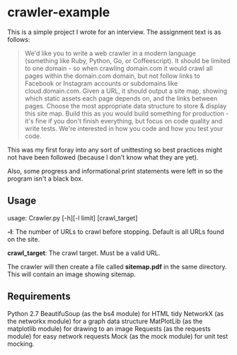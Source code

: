 crawler-example
===============
This is a simple project I wrote for an interview. The assignment text is as follows:
>We'd like you to write a web crawler in a modern language (something like Ruby, Python, Go, or Coffeescript).
>It should be limited to one domain - so when crawling domain.com it would crawl all pages within the domain.com domain, but not follow links to Facebook or Instagram accounts or subdomains like cloud.domain.com.
>Given a URL, it should output a site map, showing which static assets each page depends on, and the links between pages. Choose the most appropriate data structure to store & display this site map.
>Build this as you would build something for production - it's fine if you don't finish everything, but focus on code quality and write tests. We're interested in how you code and how you test your code.

This was my first foray into any sort of unittesting so best practices might not have been followed (because I don't know what they are yet).

Also, some progress and informational print statements were left in so the program isn't a black box.

Usage
-----
usage: Crawler.py [-h][-l limit] [crawl_target]

<b>-l</b>: The number of URLs to crawl before stopping. Default is all URLs found on the site.

<b>crawl_target</b>: The crawl target. Must be a valid URL.

The crawler will then create a file called <b>sitemap.pdf</b> in the same directory. This will contain an image showing sitemap.

Requirements
------------
Python 2.7
BeautifuSoup (as the bs4 module) for HTML tidy
NetworkX (as the networkx module) for a graph data structure
MatPlotLib (as the matplotlib module) for drawing to an image
Requests (as the requests module) for easy network requests
Mock (as the mock module) for unit test mocking.
